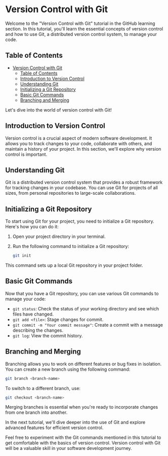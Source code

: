 # Version Control with Git

Welcome to the "Version Control with Git" tutorial in the GitHub learning section. In this tutorial, you'll learn the essential concepts of version control and how to use Git, a distributed version control system, to manage your code.

## Table of Contents

- [Version Control with Git](#version-control-with-git)
  - [Table of Contents](#table-of-contents)
  - [Introduction to Version Control](#introduction-to-version-control)
  - [Understanding Git](#understanding-git)
  - [Initializing a Git Repository](#initializing-a-git-repository)
  - [Basic Git Commands](#basic-git-commands)
  - [Branching and Merging](#branching-and-merging)

Let's dive into the world of version control with Git!

## Introduction to Version Control

Version control is a crucial aspect of modern software development. It allows you to track changes to your code, collaborate with others, and maintain a history of your project. In this section, we'll explore why version control is important.

## Understanding Git

Git is a distributed version control system that provides a robust framework for tracking changes in your codebase. You can use Git for projects of all sizes, from personal repositories to large-scale collaborations.

## Initializing a Git Repository

To start using Git for your project, you need to initialize a Git repository. Here's how you can do it:

1. Open your project directory in your terminal.
2. Run the following command to initialize a Git repository:

   ```bash
   git init
   ```

This command sets up a local Git repository in your project folder.

## Basic Git Commands

Now that you have a Git repository, you can use various Git commands to manage your code:

- `git status`: Check the status of your working directory and see which files have changed.
- `git add <file>`: Stage changes for commit.
- `git commit -m "Your commit message"`: Create a commit with a message describing the changes.
- `git log`: View the commit history.

## Branching and Merging

Branching allows you to work on different features or bug fixes in isolation. You can create a new branch using the following command:

```bash
git branch <branch-name>
```

To switch to a different branch, use:

```bash
git checkout <branch-name>
```

Merging branches is essential when you're ready to incorporate changes from one branch into another.

In the next tutorial, we'll dive deeper into the use of Git and explore advanced features for efficient version control.

Feel free to experiment with the Git commands mentioned in this tutorial to get comfortable with the basics of version control. Version control with Git will be a valuable skill in your software development journey.
